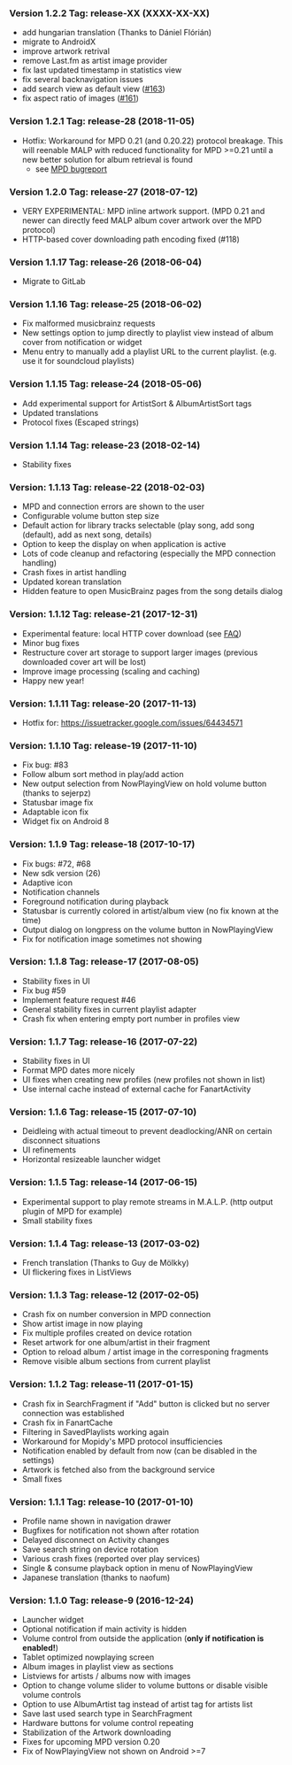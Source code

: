 ### Version 1.2.2 Tag: release-XX (XXXX-XX-XX)
* add hungarian translation (Thanks to Dániel Flórián)
* migrate to AndroidX
* improve artwork retrival
* remove Last.fm as artist image provider
* fix last updated timestamp in statistics view
* fix several backnavigation issues
* add search view as default view ([#163](https://gitlab.com/gateship-one/malp/issues/163))
* fix aspect ratio of images ([#161](https://gitlab.com/gateship-one/malp/issues/161))

### Version 1.2.1 Tag: release-28 (2018-11-05)
 * Hotfix: Workaround for MPD 0.21 (and 0.20.22) protocol breakage. This will reenable MALP with reduced functionality for MPD >=0.21 until a new better solution for album retrieval is found
   * see [MPD bugreport](https://github.com/MusicPlayerDaemon/MPD/issues/408)

### Version 1.2.0 Tag: release-27 (2018-07-12)
 * VERY EXPERIMENTAL: MPD inline artwork support. (MPD 0.21 and newer can directly feed MALP album cover artwork over the MPD protocol)
 * HTTP-based cover downloading path encoding fixed (#118)

### Version 1.1.17 Tag: release-26 (2018-06-04)
 * Migrate to GitLab

### Version 1.1.16 Tag: release-25 (2018-06-02)
 * Fix malformed musicbrainz requests
 * New settings option to jump directly to playlist view instead of album cover from notification or widget
 * Menu entry to manually add a playlist URL to the current playlist. (e.g. use it for soundcloud playlists)

### Version 1.1.15 Tag: release-24 (2018-05-06)
 * Add experimental support for ArtistSort & AlbumArtistSort tags
 * Updated translations
 * Protocol fixes (Escaped strings)

### Version 1.1.14 Tag: release-23 (2018-02-14)
 * Stability fixes

### Version: 1.1.13 Tag: release-22 (2018-02-03) ###
 * MPD and connection errors are shown to the user
 * Configurable volume button step size
 * Default action for library tracks selectable (play song, add song (default), add as next song, details)
 * Option to keep the display on when application is active
 * Lots of code cleanup and refactoring (especially the MPD connection handling)
 * Crash fixes in artist handling
 * Updated korean translation
 * Hidden feature to open MusicBrainz pages from the song details dialog

### Version: 1.1.12 Tag: release-21 (2017-12-31) ###
 * Experimental feature: local HTTP cover download (see [FAQ](https://github.com/gateship-one/malp/wiki/FAQ))
 * Minor bug fixes
 * Restructure cover art storage to support larger images (previous downloaded cover art will be lost)
 * Improve image processing (scaling and caching)
 * Happy new year!

### Version: 1.1.11 Tag: release-20 (2017-11-13) ###
 * Hotfix for: https://issuetracker.google.com/issues/64434571

### Version: 1.1.10 Tag: release-19 (2017-11-10) ###
 * Fix bug: #83
 * Follow album sort method in play/add action
 * New output selection from NowPlayingView on hold volume button (thanks to sejerpz)
 * Statusbar image fix
 * Adaptable icon fix
 * Widget fix on Android 8

### Version: 1.1.9 Tag: release-18 (2017-10-17) ###
 * Fix bugs: #72, #68
 * New sdk version (26)
 * Adaptive icon
 * Notification channels
 * Foreground notification during playback
 * Statusbar is currently colored in artist/album view (no fix known at the time)
 * Output dialog on longpress on the volume button in NowPlayingView
 * Fix for notification image sometimes not showing

### Version: 1.1.8 Tag: release-17 (2017-08-05) ###
 * Stability fixes in UI
 * Fix bug #59
 * Implement feature request #46
 * General stability fixes in current playlist adapter
 * Crash fix when entering empty port number in profiles view

### Version: 1.1.7 Tag: release-16 (2017-07-22) ###
 * Stability fixes in UI
 * Format MPD dates more nicely
 * UI fixes when creating new profiles (new profiles not shown in list)
 * Use internal cache instead of external cache for FanartActivity

### Version: 1.1.6 Tag: release-15 (2017-07-10) ###
 * Deidleing with actual timeout to prevent deadlocking/ANR on certain disconnect situations
 * UI refinements
 * Horizontal resizeable launcher widget

### Version: 1.1.5 Tag: release-14 (2017-06-15) ###
 * Experimental support to play remote streams in M.A.L.P. (http output plugin of MPD for example)
 * Small stability fixes

### Version: 1.1.4 Tag: release-13 (2017-03-02) ###
 * French translation (Thanks to Guy de Mölkky)
 * UI flickering fixes in ListViews 

### Version: 1.1.3 Tag: release-12 (2017-02-05) ###
 * Crash fix on number conversion in MPD connection
 * Show artist image in now playing
 * Fix multiple profiles created on device rotation
 * Reset artwork for one album/artist in their fragment
 * Option to reload album / artist image in the corresponing fragments
 * Remove visible album sections from current playlist

### Version: 1.1.2 Tag: release-11 (2017-01-15) ###
 * Crash fix in SearchFragment if "Add" button is clicked but no server connection was established
 * Crash fix in FanartCache 
 * Filtering in SavedPlaylists working again
 * Workaround for Mopidy's MPD protocol insufficiencies
 * Notification enabled by default from now (can be disabled in the settings)
 * Artwork is fetched also from the background service
 * Small fixes

### Version: 1.1.1 Tag: release-10 (2017-01-10) ###
 * Profile name shown in navigation drawer
 * Bugfixes for notification not shown after rotation
 * Delayed disconnect on Activity changes
 * Save search string on device rotation
 * Various crash fixes (reported over play services)
 * Single & consume playback option in menu of NowPlayingView
 * Japanese translation (thanks to naofum)

### Version: 1.1.0 Tag: release-9 (2016-12-24) ###
 * Launcher widget
 * Optional notification if main activity is hidden
 * Volume control from outside the application (**only if notification is enabled!**)
 * Tablet optimized nowplaying screen
 * Album images in playlist view as sections
 * Listviews for artists / albums now with images
 * Option to change volume slider to volume buttons or disable visible volume controls
 * Option to use AlbumArtist tag instead of artist tag for artists list
 * Save last used search type in SearchFragment
 * Hardware buttons for volume control repeating
 * Stabilization of the Artwork downloading
 * Fixes for upcoming MPD version 0.20
 * Fix of NowPlayingView not shown on Android >=7
